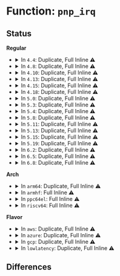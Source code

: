 # Function: <code>pnp_irq</code>

## Status
<b>Regular</b>
<ul>
<li>
<details>
<summary>In <code>4.4</code>: Duplicate, Full Inline ⚠️</summary>

**Collision:** Static Duplication

**Inline:** Full

**Transformation:** False

**Instances:**

```
In drivers/pnp/support.c (ffffffff814b9f38)
Location: include/linux/pnp.h:149
Inline: True
```
```
In drivers/tty/serial/8250/8250_pnp.c (ffffffff81505781)
Location: include/linux/pnp.h:149
Inline: True
Inline callers:
  - drivers/tty/serial/8250/8250_pnp.c:serial_pnp_probe
```
```
In drivers/char/tpm/tpm_tis.c (ffffffff81529c34)
Location: include/linux/pnp.h:149
Inline: True
Inline callers:
  - drivers/char/tpm/tpm_tis.c:tpm_tis_pnp_init
```
```
In drivers/input/serio/i8042.c (ffffffff81665b9b)
Location: include/linux/pnp.h:149
Inline: True
Inline callers:
  - drivers/input/serio/i8042.c:i8042_pnp_aux_probe
  - drivers/input/serio/i8042.c:i8042_pnp_kbd_probe
```
```
In drivers/rtc/rtc-cmos.c (ffffffff81677013)
Location: include/linux/pnp.h:149
Inline: True
Inline callers:
  - drivers/rtc/rtc-cmos.c:cmos_pnp_probe
```
</details>
</li>
<li>
<details>
<summary>In <code>4.8</code>: Duplicate, Full Inline ⚠️</summary>

**Collision:** Static Duplication

**Inline:** Full

**Transformation:** False

**Instances:**

```
In drivers/pnp/support.c (ffffffff815099be)
Location: include/linux/pnp.h:149
Inline: True
```
```
In drivers/tty/serial/8250/8250_pnp.c (ffffffff81556f35)
Location: include/linux/pnp.h:149
Inline: True
Inline callers:
  - drivers/tty/serial/8250/8250_pnp.c:serial_pnp_probe
```
```
In drivers/char/tpm/tpm_tis.c (ffffffff8157d06c)
Location: include/linux/pnp.h:149
Inline: True
Inline callers:
  - drivers/char/tpm/tpm_tis.c:tpm_tis_pnp_init
```
```
In drivers/input/serio/i8042.c (ffffffff816c5e3d)
Location: include/linux/pnp.h:149
Inline: True
Inline callers:
  - drivers/input/serio/i8042.c:i8042_pnp_aux_probe
  - drivers/input/serio/i8042.c:i8042_pnp_kbd_probe
```
```
In drivers/rtc/rtc-cmos.c (ffffffff816d7bd3)
Location: include/linux/pnp.h:149
Inline: True
Inline callers:
  - drivers/rtc/rtc-cmos.c:cmos_pnp_probe
```
</details>
</li>
<li>
<details>
<summary>In <code>4.10</code>: Duplicate, Full Inline ⚠️</summary>

**Collision:** Static Duplication

**Inline:** Full

**Transformation:** False

**Instances:**

```
In drivers/pnp/support.c (ffffffff8152dbde)
Location: include/linux/pnp.h:149
Inline: True
```
```
In drivers/tty/serial/8250/8250_pnp.c (ffffffff81583735)
Location: include/linux/pnp.h:149
Inline: True
Inline callers:
  - drivers/tty/serial/8250/8250_pnp.c:serial_pnp_probe
```
```
In drivers/char/tpm/tpm_tis.c (ffffffff815a952c)
Location: include/linux/pnp.h:149
Inline: True
Inline callers:
  - drivers/char/tpm/tpm_tis.c:tpm_tis_pnp_init
```
```
In drivers/input/serio/i8042.c (ffffffff816f3e5d)
Location: include/linux/pnp.h:149
Inline: True
Inline callers:
  - drivers/input/serio/i8042.c:i8042_pnp_aux_probe
  - drivers/input/serio/i8042.c:i8042_pnp_kbd_probe
```
```
In drivers/rtc/rtc-cmos.c (ffffffff81707b13)
Location: include/linux/pnp.h:149
Inline: True
Inline callers:
  - drivers/rtc/rtc-cmos.c:cmos_pnp_probe
```
</details>
</li>
<li>
<details>
<summary>In <code>4.13</code>: Duplicate, Full Inline ⚠️</summary>

**Collision:** Static Duplication

**Inline:** Full

**Transformation:** False

**Instances:**

```
In drivers/pnp/support.c (ffffffff81540c6d)
Location: include/linux/pnp.h:149
Inline: True
```
```
In drivers/tty/serial/8250/8250_pnp.c (ffffffff81597ae4)
Location: include/linux/pnp.h:149
Inline: True
Inline callers:
  - drivers/tty/serial/8250/8250_pnp.c:serial_pnp_probe
```
```
In drivers/char/tpm/tpm_tis.c (ffffffff815bf06c)
Location: include/linux/pnp.h:149
Inline: True
Inline callers:
  - drivers/char/tpm/tpm_tis.c:tpm_tis_pnp_init
```
```
In drivers/input/serio/i8042.c (ffffffff8170983d)
Location: include/linux/pnp.h:149
Inline: True
Inline callers:
  - drivers/input/serio/i8042.c:i8042_pnp_aux_probe
  - drivers/input/serio/i8042.c:i8042_pnp_kbd_probe
```
```
In drivers/rtc/rtc-cmos.c (ffffffff8171d733)
Location: include/linux/pnp.h:149
Inline: True
Inline callers:
  - drivers/rtc/rtc-cmos.c:cmos_pnp_probe
```
</details>
</li>
<li>
<details>
<summary>In <code>4.15</code>: Duplicate, Full Inline ⚠️</summary>

**Collision:** Static Duplication

**Inline:** Full

**Transformation:** False

**Instances:**

```
In drivers/pnp/support.c (ffffffff815a3d8d)
Location: include/linux/pnp.h:150
Inline: True
```
```
In drivers/tty/serial/8250/8250_pnp.c (ffffffff815fc714)
Location: include/linux/pnp.h:150
Inline: True
Inline callers:
  - drivers/tty/serial/8250/8250_pnp.c:serial_pnp_probe
```
```
In drivers/char/tpm/tpm_tis.c (ffffffff8162566c)
Location: include/linux/pnp.h:150
Inline: True
Inline callers:
  - drivers/char/tpm/tpm_tis.c:tpm_tis_pnp_init
```
```
In drivers/input/serio/i8042.c (ffffffff8177a9ed)
Location: include/linux/pnp.h:150
Inline: True
Inline callers:
  - drivers/input/serio/i8042.c:i8042_pnp_aux_probe
  - drivers/input/serio/i8042.c:i8042_pnp_kbd_probe
```
```
In drivers/rtc/rtc-cmos.c (ffffffff8178e9b3)
Location: include/linux/pnp.h:150
Inline: True
Inline callers:
  - drivers/rtc/rtc-cmos.c:cmos_pnp_probe
```
</details>
</li>
<li>
<details>
<summary>In <code>4.18</code>: Duplicate, Full Inline ⚠️</summary>

**Collision:** Static Duplication

**Inline:** Full

**Transformation:** False

**Instances:**

```
In drivers/pnp/support.c (ffffffff815db9c6)
Location: include/linux/pnp.h:150
Inline: True
Inline callers:
  - drivers/pnp/support.c:pnp_is_active
```
```
In drivers/tty/serial/8250/8250_pnp.c (ffffffff81635a8e)
Location: include/linux/pnp.h:150
Inline: True
Inline callers:
  - drivers/tty/serial/8250/8250_pnp.c:serial_pnp_probe
```
```
In drivers/char/tpm/tpm_tis.c (ffffffff8165f97c)
Location: include/linux/pnp.h:150
Inline: True
Inline callers:
  - drivers/char/tpm/tpm_tis.c:tpm_tis_pnp_init
```
```
In drivers/input/serio/i8042.c (ffffffff817bb3a0)
Location: include/linux/pnp.h:150
Inline: True
Inline callers:
  - drivers/input/serio/i8042.c:i8042_pnp_aux_probe
  - drivers/input/serio/i8042.c:i8042_pnp_kbd_probe
```
```
In drivers/rtc/rtc-cmos.c (ffffffff817d1018)
Location: include/linux/pnp.h:150
Inline: True
Inline callers:
  - drivers/rtc/rtc-cmos.c:cmos_pnp_probe
```
</details>
</li>
<li>
<details>
<summary>In <code>5.0</code>: Duplicate, Full Inline ⚠️</summary>

**Collision:** Static Duplication

**Inline:** Full

**Transformation:** False

**Instances:**

```
In drivers/pnp/support.c (ffffffff815f5176)
Location: include/linux/pnp.h:150
Inline: True
Inline callers:
  - drivers/pnp/support.c:pnp_is_active
```
```
In drivers/tty/serial/8250/8250_pnp.c (ffffffff81653d3e)
Location: include/linux/pnp.h:150
Inline: True
Inline callers:
  - drivers/tty/serial/8250/8250_pnp.c:serial_pnp_probe
```
```
In drivers/char/tpm/tpm_tis.c (ffffffff8167de4c)
Location: include/linux/pnp.h:150
Inline: True
Inline callers:
  - drivers/char/tpm/tpm_tis.c:tpm_tis_pnp_init
```
```
In drivers/input/serio/i8042.c (ffffffff817e2810)
Location: include/linux/pnp.h:150
Inline: True
Inline callers:
  - drivers/input/serio/i8042.c:i8042_pnp_aux_probe
  - drivers/input/serio/i8042.c:i8042_pnp_kbd_probe
```
```
In drivers/rtc/rtc-cmos.c (ffffffff817f8348)
Location: include/linux/pnp.h:150
Inline: True
Inline callers:
  - drivers/rtc/rtc-cmos.c:cmos_pnp_probe
```
</details>
</li>
<li>
<details>
<summary>In <code>5.3</code>: Duplicate, Full Inline ⚠️</summary>

**Collision:** Static Duplication

**Inline:** Full

**Transformation:** False

**Instances:**

```
In drivers/pnp/support.c (ffffffff81627098)
Location: include/linux/pnp.h:150
Inline: True
Inline callers:
  - drivers/pnp/support.c:pnp_is_active
```
```
In drivers/tty/serial/8250/8250_pnp.c (ffffffff816887d6)
Location: include/linux/pnp.h:150
Inline: True
Inline callers:
  - drivers/tty/serial/8250/8250_pnp.c:serial_pnp_probe
```
```
In drivers/char/tpm/tpm_tis.c (ffffffff816b4b9d)
Location: include/linux/pnp.h:150
Inline: True
Inline callers:
  - drivers/char/tpm/tpm_tis.c:tpm_tis_pnp_init
```
```
In drivers/input/serio/i8042.c (ffffffff818230b0)
Location: include/linux/pnp.h:150
Inline: True
Inline callers:
  - drivers/input/serio/i8042.c:i8042_pnp_aux_probe
  - drivers/input/serio/i8042.c:i8042_pnp_kbd_probe
```
```
In drivers/rtc/rtc-cmos.c (ffffffff81838f79)
Location: include/linux/pnp.h:150
Inline: True
Inline callers:
  - drivers/rtc/rtc-cmos.c:cmos_pnp_probe
```
</details>
</li>
<li>
<details>
<summary>In <code>5.4</code>: Duplicate, Full Inline ⚠️</summary>

**Collision:** Static Duplication

**Inline:** Full

**Transformation:** False

**Instances:**

```
In drivers/pnp/support.c (ffffffff81648b88)
Location: include/linux/pnp.h:150
Inline: True
Inline callers:
  - drivers/pnp/support.c:pnp_is_active
```
```
In drivers/tty/serial/8250/8250_pnp.c (ffffffff816aae66)
Location: include/linux/pnp.h:150
Inline: True
Inline callers:
  - drivers/tty/serial/8250/8250_pnp.c:serial_pnp_probe
```
```
In drivers/char/tpm/tpm_tis.c (ffffffff816d787d)
Location: include/linux/pnp.h:150
Inline: True
Inline callers:
  - drivers/char/tpm/tpm_tis.c:tpm_tis_pnp_init
```
```
In drivers/input/serio/i8042.c (ffffffff81854570)
Location: include/linux/pnp.h:150
Inline: True
Inline callers:
  - drivers/input/serio/i8042.c:i8042_pnp_aux_probe
  - drivers/input/serio/i8042.c:i8042_pnp_kbd_probe
```
```
In drivers/rtc/rtc-cmos.c (ffffffff8186a8e9)
Location: include/linux/pnp.h:150
Inline: True
Inline callers:
  - drivers/rtc/rtc-cmos.c:cmos_pnp_probe
```
</details>
</li>
<li>
<details>
<summary>In <code>5.8</code>: Duplicate, Full Inline ⚠️</summary>

**Collision:** Static Duplication

**Inline:** Full

**Transformation:** False

**Instances:**

```
In drivers/pnp/support.c (ffffffff816f7bbe)
Location: include/linux/pnp.h:150
Inline: True
Inline callers:
  - drivers/pnp/support.c:pnp_is_active
```
```
In drivers/tty/serial/8250/8250_pnp.c (ffffffff8175dac9)
Location: include/linux/pnp.h:150
Inline: True
Inline callers:
  - drivers/tty/serial/8250/8250_pnp.c:serial_pnp_probe
```
```
In drivers/char/tpm/tpm_tis.c (ffffffff8178bd4d)
Location: include/linux/pnp.h:150
Inline: True
Inline callers:
  - drivers/char/tpm/tpm_tis.c:tpm_tis_pnp_init
```
```
In drivers/input/serio/i8042.c (ffffffff819267f4)
Location: include/linux/pnp.h:150
Inline: True
Inline callers:
  - drivers/input/serio/i8042.c:i8042_pnp_aux_probe
  - drivers/input/serio/i8042.c:i8042_pnp_kbd_probe
```
```
In drivers/rtc/rtc-cmos.c (ffffffff8193e57d)
Location: include/linux/pnp.h:150
Inline: True
Inline callers:
  - drivers/rtc/rtc-cmos.c:cmos_pnp_probe
```
</details>
</li>
<li>
<details>
<summary>In <code>5.11</code>: Duplicate, Full Inline ⚠️</summary>

**Collision:** Static Duplication

**Inline:** Full

**Transformation:** False

**Instances:**

```
In drivers/pnp/support.c (ffffffff8171490e)
Location: include/linux/pnp.h:150
Inline: True
Inline callers:
  - drivers/pnp/support.c:pnp_is_active
```
```
In drivers/tty/serial/8250/8250_pnp.c (ffffffff81778949)
Location: include/linux/pnp.h:150
Inline: True
Inline callers:
  - drivers/tty/serial/8250/8250_pnp.c:serial_pnp_probe
```
```
In drivers/char/tpm/tpm_tis.c (ffffffff817a22cd)
Location: include/linux/pnp.h:150
Inline: True
Inline callers:
  - drivers/char/tpm/tpm_tis.c:tpm_tis_pnp_init
```
```
In drivers/input/serio/i8042.c (ffffffff8192e3b6)
Location: include/linux/pnp.h:150
Inline: True
Inline callers:
  - drivers/input/serio/i8042.c:i8042_pnp_aux_probe
  - drivers/input/serio/i8042.c:i8042_pnp_kbd_probe
```
```
In drivers/rtc/rtc-cmos.c (ffffffff8194539d)
Location: include/linux/pnp.h:150
Inline: True
Inline callers:
  - drivers/rtc/rtc-cmos.c:cmos_pnp_probe
```
</details>
</li>
<li>
<details>
<summary>In <code>5.13</code>: Duplicate, Full Inline ⚠️</summary>

**Collision:** Static Duplication

**Inline:** Full

**Transformation:** False

**Instances:**

```
In drivers/pnp/support.c (ffffffff816f5c5e)
Location: include/linux/pnp.h:150
Inline: True
Inline callers:
  - drivers/pnp/support.c:pnp_is_active
```
```
In drivers/tty/serial/8250/8250_pnp.c (ffffffff8175c379)
Location: include/linux/pnp.h:150
Inline: True
Inline callers:
  - drivers/tty/serial/8250/8250_pnp.c:serial_pnp_probe
```
```
In drivers/char/tpm/tpm_tis.c (ffffffff81784fd3)
Location: include/linux/pnp.h:150
Inline: True
Inline callers:
  - drivers/char/tpm/tpm_tis.c:tpm_tis_pnp_init
```
```
In drivers/input/serio/i8042.c (ffffffff819117ac)
Location: include/linux/pnp.h:150
Inline: True
Inline callers:
  - drivers/input/serio/i8042.c:i8042_pnp_aux_probe
  - drivers/input/serio/i8042.c:i8042_pnp_kbd_probe
```
```
In drivers/rtc/rtc-cmos.c (ffffffff81928b9d)
Location: include/linux/pnp.h:150
Inline: True
Inline callers:
  - drivers/rtc/rtc-cmos.c:cmos_pnp_probe
```
</details>
</li>
<li>
<details>
<summary>In <code>5.15</code>: Duplicate, Full Inline ⚠️</summary>

**Collision:** Static Duplication

**Inline:** Full

**Transformation:** False

**Instances:**

```
In drivers/pnp/support.c (ffffffff817702ae)
Location: include/linux/pnp.h:150
Inline: True
Inline callers:
  - drivers/pnp/support.c:pnp_is_active
```
```
In drivers/tty/serial/8250/8250_pnp.c (ffffffff817dffcd)
Location: include/linux/pnp.h:150
Inline: True
Inline callers:
  - drivers/tty/serial/8250/8250_pnp.c:serial_pnp_probe
```
```
In drivers/char/tpm/tpm_tis.c (ffffffff8180bb03)
Location: include/linux/pnp.h:150
Inline: True
Inline callers:
  - drivers/char/tpm/tpm_tis.c:tpm_tis_pnp_init
```
```
In drivers/input/serio/i8042.c (ffffffff819b2f2c)
Location: include/linux/pnp.h:150
Inline: True
Inline callers:
  - drivers/input/serio/i8042.c:i8042_pnp_aux_probe
  - drivers/input/serio/i8042.c:i8042_pnp_kbd_probe
```
```
In drivers/rtc/rtc-cmos.c (ffffffff819cb55d)
Location: include/linux/pnp.h:150
Inline: True
Inline callers:
  - drivers/rtc/rtc-cmos.c:cmos_pnp_probe
```
</details>
</li>
<li>
<details>
<summary>In <code>5.19</code>: Duplicate, Full Inline ⚠️</summary>

**Collision:** Static Duplication

**Inline:** Full

**Transformation:** False

**Instances:**

```
In drivers/pnp/support.c (ffffffff818a5749)
Location: include/linux/pnp.h:150
Inline: True
Inline callers:
  - drivers/pnp/support.c:pnp_is_active
```
```
In drivers/tty/serial/8250/8250_pnp.c (ffffffff8191ec9b)
Location: include/linux/pnp.h:150
Inline: True
Inline callers:
  - drivers/tty/serial/8250/8250_pnp.c:serial_pnp_probe
```
```
In drivers/char/tpm/tpm_tis.c (ffffffff8194c074)
Location: include/linux/pnp.h:150
Inline: True
Inline callers:
  - drivers/char/tpm/tpm_tis.c:tpm_tis_pnp_init
```
```
In drivers/input/serio/i8042.c (ffffffff81b1143c)
Location: include/linux/pnp.h:150
Inline: True
Inline callers:
  - drivers/input/serio/i8042.c:i8042_pnp_aux_probe
  - drivers/input/serio/i8042.c:i8042_pnp_kbd_probe
```
```
In drivers/rtc/rtc-cmos.c (ffffffff81b2d1fc)
Location: include/linux/pnp.h:150
Inline: True
Inline callers:
  - drivers/rtc/rtc-cmos.c:cmos_pnp_probe
```
</details>
</li>
<li>
<details>
<summary>In <code>6.2</code>: Duplicate, Full Inline ⚠️</summary>

**Collision:** Static Duplication

**Inline:** Full

**Transformation:** False

**Instances:**

```
In drivers/pnp/support.c (ffffffff819ef5c9)
Location: include/linux/pnp.h:150
Inline: True
Inline callers:
  - drivers/pnp/support.c:pnp_is_active
```
```
In drivers/tty/serial/8250/8250_pnp.c (ffffffff81a7b06b)
Location: include/linux/pnp.h:150
Inline: True
Inline callers:
  - drivers/tty/serial/8250/8250_pnp.c:serial_pnp_probe
```
```
In drivers/char/tpm/tpm_tis.c (ffffffff81ab0144)
Location: include/linux/pnp.h:150
Inline: True
Inline callers:
  - drivers/char/tpm/tpm_tis.c:tpm_tis_pnp_init
```
```
In drivers/input/serio/i8042.c (ffffffff81ca1eda)
Location: include/linux/pnp.h:150
Inline: True
Inline callers:
  - drivers/input/serio/i8042.c:i8042_pnp_aux_probe
  - drivers/input/serio/i8042.c:i8042_pnp_kbd_probe
```
```
In drivers/rtc/rtc-cmos.c (ffffffff81cc155a)
Location: include/linux/pnp.h:150
Inline: True
Inline callers:
  - drivers/rtc/rtc-cmos.c:cmos_pnp_probe
```
</details>
</li>
<li>
<details>
<summary>In <code>6.5</code>: Duplicate, Full Inline ⚠️</summary>

**Collision:** Static Duplication

**Inline:** Full

**Transformation:** False

**Instances:**

```
In drivers/pnp/support.c (ffffffff81a37da9)
Location: include/linux/pnp.h:150
Inline: True
Inline callers:
  - drivers/pnp/support.c:pnp_is_active
```
```
In drivers/tty/serial/8250/8250_pnp.c (ffffffff81ac68db)
Location: include/linux/pnp.h:150
Inline: True
Inline callers:
  - drivers/tty/serial/8250/8250_pnp.c:serial_pnp_probe
```
```
In drivers/char/tpm/tpm_tis.c (ffffffff81afbf94)
Location: include/linux/pnp.h:150
Inline: True
Inline callers:
  - drivers/char/tpm/tpm_tis.c:tpm_tis_pnp_init
```
```
In drivers/input/serio/i8042.c (ffffffff81d0944c)
Location: include/linux/pnp.h:150
Inline: True
Inline callers:
  - drivers/input/serio/i8042.c:i8042_pnp_aux_probe
  - drivers/input/serio/i8042.c:i8042_pnp_kbd_probe
```
```
In drivers/rtc/rtc-cmos.c (ffffffff81d28f2a)
Location: include/linux/pnp.h:150
Inline: True
Inline callers:
  - drivers/rtc/rtc-cmos.c:cmos_pnp_probe
```
</details>
</li>
<li>
<details>
<summary>In <code>6.8</code>: Duplicate, Full Inline ⚠️</summary>

**Collision:** Static Duplication

**Inline:** Full

**Transformation:** False

**Instances:**

```
In drivers/pnp/support.c (ffffffff81a83569)
Location: include/linux/pnp.h:150
Inline: True
Inline callers:
  - drivers/pnp/support.c:pnp_is_active
```
```
In drivers/tty/serial/8250/8250_pnp.c (ffffffff81b1990b)
Location: include/linux/pnp.h:150
Inline: True
Inline callers:
  - drivers/tty/serial/8250/8250_pnp.c:serial_pnp_probe
```
```
In drivers/char/tpm/tpm_tis.c (ffffffff81b4f624)
Location: include/linux/pnp.h:150
Inline: True
Inline callers:
  - drivers/char/tpm/tpm_tis.c:tpm_tis_pnp_init
```
```
In drivers/input/serio/i8042.c (ffffffff81dbf0dc)
Location: include/linux/pnp.h:150
Inline: True
Inline callers:
  - drivers/input/serio/i8042.c:i8042_pnp_aux_probe
  - drivers/input/serio/i8042.c:i8042_pnp_kbd_probe
```
```
In drivers/rtc/rtc-cmos.c (ffffffff81ddedaa)
Location: include/linux/pnp.h:150
Inline: True
Inline callers:
  - drivers/rtc/rtc-cmos.c:cmos_pnp_probe
```
</details>
</li>
</ul>
<b>Arch</b>
<ul>
<li>
<details>
<summary>In <code>arm64</code>: Duplicate, Full Inline ⚠️</summary>

**Collision:** Static Duplication

**Inline:** Full

**Transformation:** False

**Instances:**

```
In drivers/pnp/support.c (ffff8000107b5dc8)
Location: include/linux/pnp.h:150
Inline: True
Inline callers:
  - drivers/pnp/support.c:pnp_is_active
```
```
In drivers/tty/serial/8250/8250_pnp.c (ffff80001088572c)
Location: include/linux/pnp.h:150
Inline: True
Inline callers:
  - drivers/tty/serial/8250/8250_pnp.c:serial_pnp_probe
```
```
In drivers/char/tpm/tpm_tis.c (ffff8000108c2b7c)
Location: include/linux/pnp.h:150
Inline: True
Inline callers:
  - drivers/char/tpm/tpm_tis.c:tpm_tis_pnp_init
```
</details>
</li>
<li>
<details>
<summary>In <code>armhf</code>: Full Inline ⚠️</summary>

**Collision:** Unique Static

**Inline:** Full

**Transformation:** False

**Instances:**

```
In drivers/char/tpm/tpm_tis.c (0)
Location: include/linux/pnp.h:150
Inline: True
```
</details>
</li>
<li>
<details>
<summary>In <code>ppc64el</code>: Full Inline ⚠️</summary>

**Collision:** Unique Static

**Inline:** Full

**Transformation:** False

**Instances:**

```
In drivers/char/tpm/tpm_tis.c (0)
Location: include/linux/pnp.h:150
Inline: True
```
</details>
</li>
<li>
<details>
<summary>In <code>riscv64</code>: Full Inline ⚠️</summary>

**Collision:** Unique Static

**Inline:** Full

**Transformation:** False

**Instances:**

```
In drivers/char/tpm/tpm_tis.c (0)
Location: include/linux/pnp.h:150
Inline: True
```
</details>
</li>
</ul>
<b>Flavor</b>
<ul>
<li>
<details>
<summary>In <code>aws</code>: Duplicate, Full Inline ⚠️</summary>

**Collision:** Static Duplication

**Inline:** Full

**Transformation:** False

**Instances:**

```
In drivers/pnp/support.c (ffffffff8160ebe8)
Location: include/linux/pnp.h:150
Inline: True
Inline callers:
  - drivers/pnp/support.c:pnp_is_active
```
```
In drivers/tty/serial/8250/8250_pnp.c (ffffffff816708d6)
Location: include/linux/pnp.h:150
Inline: True
Inline callers:
  - drivers/tty/serial/8250/8250_pnp.c:serial_pnp_probe
```
```
In drivers/char/tpm/tpm_tis.c (ffffffff8169d2cd)
Location: include/linux/pnp.h:150
Inline: True
Inline callers:
  - drivers/char/tpm/tpm_tis.c:tpm_tis_pnp_init
```
```
In drivers/input/serio/i8042.c (ffffffff81809580)
Location: include/linux/pnp.h:150
Inline: True
Inline callers:
  - drivers/input/serio/i8042.c:i8042_pnp_aux_probe
  - drivers/input/serio/i8042.c:i8042_pnp_kbd_probe
```
```
In drivers/rtc/rtc-cmos.c (ffffffff8181d599)
Location: include/linux/pnp.h:150
Inline: True
Inline callers:
  - drivers/rtc/rtc-cmos.c:cmos_pnp_probe
```
</details>
</li>
<li>
<details>
<summary>In <code>azure</code>: Duplicate, Full Inline ⚠️</summary>

**Collision:** Static Duplication

**Inline:** Full

**Transformation:** False

**Instances:**

```
In drivers/pnp/support.c (ffffffff81603138)
Location: include/linux/pnp.h:150
Inline: True
Inline callers:
  - drivers/pnp/support.c:pnp_is_active
```
```
In drivers/tty/serial/8250/8250_pnp.c (ffffffff8164f9d6)
Location: include/linux/pnp.h:150
Inline: True
Inline callers:
  - drivers/tty/serial/8250/8250_pnp.c:serial_pnp_probe
```
```
In drivers/char/tpm/tpm_tis.c (ffffffff8167acbd)
Location: include/linux/pnp.h:150
Inline: True
Inline callers:
  - drivers/char/tpm/tpm_tis.c:tpm_tis_pnp_init
```
```
In drivers/input/serio/i8042.c (ffffffff817d0d20)
Location: include/linux/pnp.h:150
Inline: True
Inline callers:
  - drivers/input/serio/i8042.c:i8042_pnp_aux_probe
  - drivers/input/serio/i8042.c:i8042_pnp_kbd_probe
```
```
In drivers/rtc/rtc-cmos.c (ffffffff817e4c79)
Location: include/linux/pnp.h:150
Inline: True
Inline callers:
  - drivers/rtc/rtc-cmos.c:cmos_pnp_probe
```
</details>
</li>
<li>
<details>
<summary>In <code>gcp</code>: Duplicate, Full Inline ⚠️</summary>

**Collision:** Static Duplication

**Inline:** Full

**Transformation:** False

**Instances:**

```
In drivers/pnp/support.c (ffffffff8163c9c8)
Location: include/linux/pnp.h:150
Inline: True
Inline callers:
  - drivers/pnp/support.c:pnp_is_active
```
```
In drivers/tty/serial/8250/8250_pnp.c (ffffffff8169eca6)
Location: include/linux/pnp.h:150
Inline: True
Inline callers:
  - drivers/tty/serial/8250/8250_pnp.c:serial_pnp_probe
```
```
In drivers/char/tpm/tpm_tis.c (ffffffff816cb53d)
Location: include/linux/pnp.h:150
Inline: True
Inline callers:
  - drivers/char/tpm/tpm_tis.c:tpm_tis_pnp_init
```
```
In drivers/input/serio/i8042.c (ffffffff81848700)
Location: include/linux/pnp.h:150
Inline: True
Inline callers:
  - drivers/input/serio/i8042.c:i8042_pnp_aux_probe
  - drivers/input/serio/i8042.c:i8042_pnp_kbd_probe
```
```
In drivers/rtc/rtc-cmos.c (ffffffff8185ea79)
Location: include/linux/pnp.h:150
Inline: True
Inline callers:
  - drivers/rtc/rtc-cmos.c:cmos_pnp_probe
```
</details>
</li>
<li>
<details>
<summary>In <code>lowlatency</code>: Duplicate, Full Inline ⚠️</summary>

**Collision:** Static Duplication

**Inline:** Full

**Transformation:** False

**Instances:**

```
In drivers/pnp/support.c (ffffffff81656d18)
Location: include/linux/pnp.h:150
Inline: True
Inline callers:
  - drivers/pnp/support.c:pnp_is_active
```
```
In drivers/tty/serial/8250/8250_pnp.c (ffffffff816b9166)
Location: include/linux/pnp.h:150
Inline: True
Inline callers:
  - drivers/tty/serial/8250/8250_pnp.c:serial_pnp_probe
```
```
In drivers/char/tpm/tpm_tis.c (ffffffff816e5a0d)
Location: include/linux/pnp.h:150
Inline: True
Inline callers:
  - drivers/char/tpm/tpm_tis.c:tpm_tis_pnp_init
```
```
In drivers/input/serio/i8042.c (ffffffff81863920)
Location: include/linux/pnp.h:150
Inline: True
Inline callers:
  - drivers/input/serio/i8042.c:i8042_pnp_aux_probe
  - drivers/input/serio/i8042.c:i8042_pnp_kbd_probe
```
```
In drivers/rtc/rtc-cmos.c (ffffffff8187a8b9)
Location: include/linux/pnp.h:150
Inline: True
Inline callers:
  - drivers/rtc/rtc-cmos.c:cmos_pnp_probe
```
</details>
</li>
</ul>

## Differences
